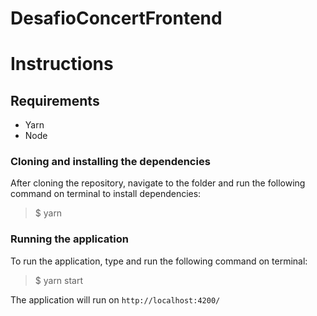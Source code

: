# DesafioConcertFrontend

# Instructions

## Requirements

- Yarn
- Node

### Cloning and installing the dependencies

After cloning the repository, navigate to the folder and run the following command on terminal to install dependencies:

> $ yarn

### Running the application

To run the application, type and run the following command on terminal:

> $ yarn start

The application will run on `http://localhost:4200/`
